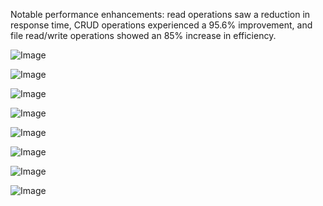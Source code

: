 Notable performance enhancements: read operations saw a reduction in response time, CRUD operations
experienced a 95.6% improvement, and file read/write operations showed an 85% increase in efficiency.

![Image](https://github.com/user-attachments/assets/3b790eb7-ef1b-4e83-be3f-39be7aebb309)

![Image](https://github.com/user-attachments/assets/912392fa-4ec8-4e15-bf9b-a2cf007a0d87)

![Image](https://github.com/user-attachments/assets/4ef4392c-5906-4a30-bb79-0ccdc855ae65)

![Image](https://github.com/user-attachments/assets/313baff9-8fe2-4f2c-b1aa-30a25c4b9070)

![Image](https://github.com/user-attachments/assets/cd2f2464-236f-41db-ba33-a8ad443ce7bf)

![Image](https://github.com/user-attachments/assets/55a45be1-356b-4eea-bb50-409807db2f1c)

![Image](https://github.com/user-attachments/assets/b5d79629-a8ad-4e82-a0f4-cbacaa8edbd0)

![Image](https://github.com/user-attachments/assets/c6ce3c21-9b3d-4690-9ff0-4d2cc5cbf234)
